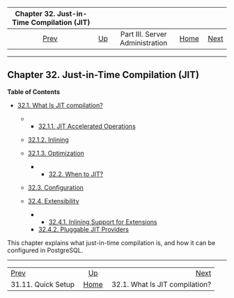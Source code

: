 <!--?xml version="1.0" encoding="UTF-8" standalone="no"?-->

|             Chapter 32. Just-in-Time Compilation (JIT)             |                                                    |                                 |                                                       |                                                           |
| :----------------------------------------------------------------: | :------------------------------------------------- | :-----------------------------: | ----------------------------------------------------: | --------------------------------------------------------: |
| [Prev](logical-replication-quick-setup.html "31.11. Quick Setup")  | [Up](admin.html "Part III. Server Administration") | Part III. Server Administration | [Home](index.html "PostgreSQL 17devel Documentation") |  [Next](jit-reason.html "32.1. What Is JIT compilation?") |

***

## Chapter 32. Just-in-Time Compilation (JIT)

**Table of Contents**

* [32.1. What Is JIT compilation?](jit-reason.html)

  * *   [32.1.1. JIT Accelerated Operations](jit-reason.html#JIT-ACCELERATED-OPERATIONS)
  * [32.1.2. Inlining](jit-reason.html#JIT-INLINING)
  * [32.1.3. Optimization](jit-reason.html#JIT-OPTIMIZATION)

      * *   [32.2. When to JIT?](jit-decision.html)
  * [32.3. Configuration](jit-configuration.html)
  * [32.4. Extensibility](jit-extensibility.html)

    <!---->

      * *   [32.4.1. Inlining Support for Extensions](jit-extensibility.html#JIT-EXTENSIBILITY-BITCODE)
    * [32.4.2. Pluggable JIT Providers](jit-extensibility.html#JIT-PLUGGABLE)

This chapter explains what just-in-time compilation is, and how it can be configured in PostgreSQL.

***

|                                                                    |                                                       |                                                           |
| :----------------------------------------------------------------- | :---------------------------------------------------: | --------------------------------------------------------: |
| [Prev](logical-replication-quick-setup.html "31.11. Quick Setup")  |   [Up](admin.html "Part III. Server Administration")  |  [Next](jit-reason.html "32.1. What Is JIT compilation?") |
| 31.11. Quick Setup                                                 | [Home](index.html "PostgreSQL 17devel Documentation") |                            32.1. What Is JIT compilation? |
